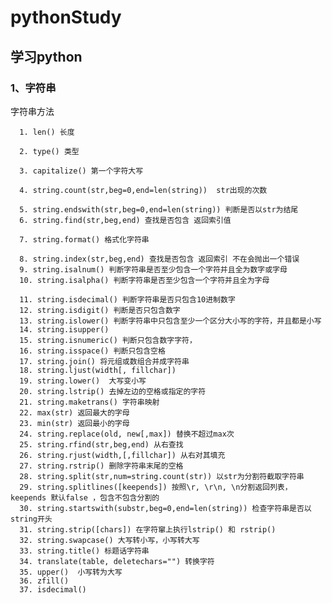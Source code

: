 # pythonStudy
## 学习python
### 1、字符串
   字符串方法
 
      1. len() 长度

      2. type() 类型

      3. capitalize() 第一个字符大写  
  
      4. string.count(str,beg=0,end=len(string))  str出现的次数
  
      5. string.endswith(str,beg=0,end=len(string)) 判断是否以str为结尾  
      6. string.find(str,beg,end) 查找是否包含 返回索引值
  
      7. string.format() 格式化字符串
  
      8. string.index(str,beg,end) 查找是否包含 返回索引 不在会抛出一个错误  
      9. string.isalnum() 判断字符串是否至少包含一个字符并且全为数字或字母  
      10. string.isalpha() 判断字符串是否至少包含一个字符并且全为字母  
  
      11. string.isdecimal() 判断字符串是否只包含10进制数字  
      12. string.isdigit() 判断是否只包含数字  
      13. string.islower() 判断字符串中只包含至少一个区分大小写的字符，并且都是小写  
      14. string.isupper()  
      15. string.isnumeric() 判断只包含数字字符， 
      16. string.isspace() 判断只包含空格  
      17. string.join() 将元组或数组合并成字符串  
      18. string.ljust(width[, fillchar])  
      19. string.lower()  大写变小写  
      20. string.lstrip() 去掉左边的空格或指定的字符  
      21. string.maketrans() 字符串映射  
      22. max(str) 返回最大的字母  
      23. min(str) 返回最小的字母  
      24. string.replace(old, new[,max]) 替换不超过max次  
      25. string.rfind(str,beg,end) 从右查找   
      26. string.rjust(width,[,fillchar]) 从右对其填充  
      27. string.rstrip() 删除字符串末尾的空格
      28. string.split(str,num=string.count(str)) 以str为分割符截取字符串
      29. string.splitlines([keepends]) 按照\r, \r\n, \n分割返回列表，keepends 默认false ，包含不包含分割的
      30. string.startswith(substr,beg=0,end=len(string)) 检查字符串是否以string开头
      31. string.strip([chars]) 在字符窜上执行lstrip() 和 rstrip()
      32. string.swapcase() 大写转小写，小写转大写
      33. string.title() 标题话字符串
      34. translate(table, deletechars="") 转换字符
      35. upper()  小写转为大写
      36. zfill() 
      37. isdecimal()
   
  
  
  